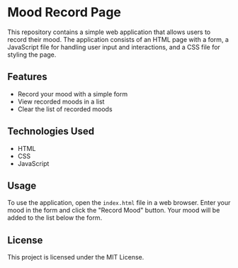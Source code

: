# Mood Record Page

This repository contains a simple web application that allows users to record their mood. The application consists of an HTML page with a form, a JavaScript file for handling user input and interactions, and a CSS file for styling the page.

## Features

- Record your mood with a simple form
- View recorded moods in a list
- Clear the list of recorded moods

## Technologies Used

- HTML
- CSS
- JavaScript

## Usage

To use the application, open the `index.html` file in a web browser. Enter your mood in the form and click the "Record Mood" button. Your mood will be added to the list below the form.

## License

This project is licensed under the MIT License.
